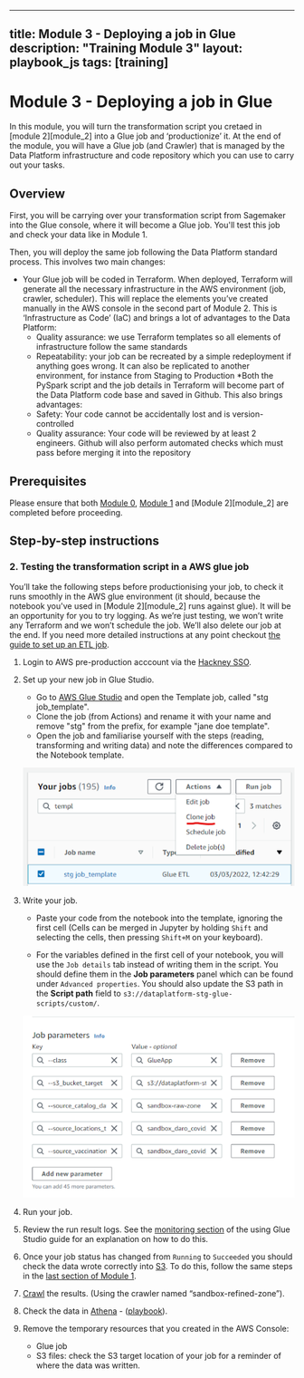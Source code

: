 
---
title: Module 3 - Deploying a job in Glue
description: "Training Module 3"
layout: playbook_js
tags: [training]
---

# Module 3 - Deploying a job in Glue


In this module, you will turn the transformation script you cretaed in [module 2][module_2] into a Glue job and ‘productionize’ it. At the end of the module, you will have a Glue job (and Crawler) that is managed by the Data Platform infrastructure and code repository which you can use to carry out your tasks.


## Overview

First, you will be carrying over your transformation script from Sagemaker into the Glue console, where it will become a Glue job. You'll test this job and check your data like in Module 1. 

Then, you will deploy the same job following the Data Platform standard process. This involves two main changes:
  * Your Glue job will be coded in Terraform. When deployed, Terraform will generate all the necessary infrastructure in the AWS environment (job, crawler, scheduler). This will replace the elements you’ve created manually in the AWS console in the second part of Module 2. This is ‘Infrastructure as Code’ (IaC) and brings a lot of advantages to the Data Platform:
    * Quality assurance: we use Terraform templates so all elements of infrastructure follow the same standards
    * Repeatability: your job can be recreated by a simple redeployment if anything goes wrong. It can also be replicated to another environment, for instance from Staging to Production
  *Both the PySpark script and the job details in Terraform will become part of the Data Platform code base and saved in Github. This also brings advantages:
    * Safety: Your code cannot be accidentally lost and is version-controlled
    * Quality assurance: Your code will be reviewed by at least 2 engineers. Github will also perform automated checks which must pass before merging it into the repository



## Prerequisites

Please ensure that both [Module 0][module_0], [Module 1][module_1] and [Module 2][module_2] are completed before proceeding.


## Step-by-step instructions

### 2. Testing the transformation script in a AWS glue job

You’ll take the following steps before productionising your job, to check it runs smoothly in the AWS glue environment (it should, because the notebook you've used in [Module 2][module_2] runs against glue).
It will be an opportunity for you to try logging.
As we’re just testing, we won’t write any Terraform and we won’t schedule the job. 
We’ll also delete our job at the end.
If you need more detailed instructions at any point checkout [the guide to set up an ETL job][setting_up_etl_job].

1. Login to AWS pre-production acccount via the [Hackney SSO][hackney_sso].
2. Set up your new job in Glue Studio.
    * Go to [AWS Glue Studio][aws_glue_studio] and open the Template job, called "stg job_template".
    * Clone the job (from Actions) and rename it with your name and remove "stg" from the prefix, for example "jane doe template".
    * Open the job and familiarise yourself with the steps (reading, transforming and writing data) and note the differences compared to the Notebook template.

    ![Cloning a glue job](./images/cloning_jobs.png)
3. Write your job.

    * Paste your code from the notebook into the template, ignoring the first cell (Cells can be merged in Jupyter by holding `Shift` and selecting the cells, then pressing `Shift+M` on your keyboard).

    * For the variables defined in the first cell of your notebook, you will use the `Job details` tab instead of writing them in the script.
    You should define them in the **Job parameters** panel which can be found under `Advanced properties`. 
      You should also update the S3 path in the **Script path** field to `s3://dataplatform-stg-glue-scripts/custom/`. 

    ![job parameters](./images/job_parameters.png)
4. Run your job.
5. Review the run result logs.
See the [monitoring section][monitoring_jobs] of the using Glue Studio guide for an explanation on how to do this.
6. Once your job status has changed from `Running` to `Succeeded` you should check the data wrote correctly into [S3][s3].
To do this, follow the same steps in the [last section of Module 1][module_1_step_6].
7. [Crawl][glue_crawlers] the results. (Using the crawler named “sandbox-refined-zone”).
8. Check the data in [Athena][athena_query_editor] - ([playbook][querying_with_athena]).
9. Remove the temporary resources that you created in the AWS Console:
   - Glue job
   - S3 files: check the S3 target location of your job for a reminder of where the data was written.





[module_0]: ./module-0.md
[module_1]: ./module-1.md
[module_1_step_6]: ./module-1.md#6-crawling-the-ingested-data-to-make-it-available-in-the-glue-catalogue
[about_pyspark]: https://spark.apache.org/docs/latest/api/python/
[about_glue]: https://aws.amazon.com/glue/?whats-new-cards.sort-by=item.additionalFields.postDateTime&whats-new-cards.sort-order=desc
[about_jupyter]: https://jupyter.org/
[pyspark_by_example]: https://sparkbyexamples.com/pyspark-tutorial/
[aws_glue_studio]: https://eu-west-2.console.aws.amazon.com/gluestudio/home?region=eu-west-2#/jobs
[querying_with_athena]: ../playbook/querying-and-analysing-data/querying-data-using-sql.md
[sagemaker_article]: ../playbook/transforming-data/using-aws-glue/006-using-sagemaker.md 
[setting_up_etl_job]: ../playbook/transforming-data/using-aws-glue/001-using-glue-studio.md
[monitoring_jobs]: ../playbook/transforming-data/using-aws-glue/001-using-glue-studio.md#monitoring-a-glue-job-run
[hackney_sso]: https://hackney.awsapps.com/start#/
[s3]: https://s3.console.aws.amazon.com/s3/home?region=eu-west-2
[athena_query_editor]: https://eu-west-2.console.aws.amazon.com/athena/home?region=eu-west-2#/query-editor/
[glue_crawlers]: https://eu-west-2.console.aws.amazon.com/glue/home?region=eu-west-2#catalog:tab=crawlers
[refined_zone]: ../glossary.md#refined-zone
